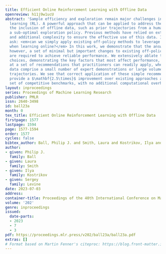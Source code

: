 ```yaml
---
title: Efficient Online Reinforcement Learning with Offline Data
openreview: h11j9w1ucU
abstract: 'Sample efficiency and exploration remain major challenges in online reinforcement
  learning (RL). A powerful approach that can be applied to address these issues is
  the inclusion of offline data, such as prior trajectories from a human expert or
  a sub-optimal exploration policy. Previous methods have relied on extensive modifications
  and additional complexity to ensure the effective use of this data. Instead, we
  ask: <em>can we simply apply existing off-policy methods to leverage offline data
  when learning online?</em> In this work, we demonstrate that the answer is yes;
  however, a set of minimal but important changes to existing off-policy RL algorithms
  are required to achieve reliable performance. We extensively ablate these design
  choices, demonstrating the key factors that most affect performance, and arrive
  at a set of recommendations that practitioners can readily apply, whether their
  data comprise a small number of expert demonstrations or large volumes of sub-optimal
  trajectories. We see that correct application of these simple recommendations can
  provide a $\mathbf{2.5\times}$ improvement over existing approaches across a diverse
  set of competitive benchmarks, with no additional computational overhead.'
layout: inproceedings
series: Proceedings of Machine Learning Research
publisher: PMLR
issn: 2640-3498
id: ball23a
month: 0
tex_title: Efficient Online Reinforcement Learning with Offline Data
firstpage: 1577
lastpage: 1594
page: 1577-1594
order: 1577
cycles: false
bibtex_author: Ball, Philip J. and Smith, Laura and Kostrikov, Ilya and Levine, Sergey
author:
- given: Philip J.
  family: Ball
- given: Laura
  family: Smith
- given: Ilya
  family: Kostrikov
- given: Sergey
  family: Levine
date: 2023-07-03
address: 
container-title: Proceedings of the 40th International Conference on Machine Learning
volume: '202'
genre: inproceedings
issued:
  date-parts:
  - 2023
  - 7
  - 3
pdf: https://proceedings.mlr.press/v202/ball23a/ball23a.pdf
extras: []
# Format based on Martin Fenner's citeproc: https://blog.front-matter.io/posts/citeproc-yaml-for-bibliographies/
---
```

